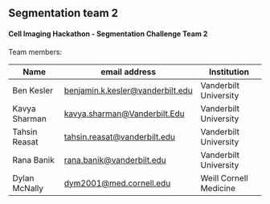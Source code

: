 ## Segmentation team 2

#### Cell Imaging Hackathon - Segmentation Challenge Team 2

Team members:

Name | email address | Institution
----- | --------------- | ------------
Ben Kesler | benjamin.k.kesler@vanderbilt.edu | Vanderbilt University
Kavya Sharman | kavya.sharman@Vanderbilt.Edu | Vanderbilt University
Tahsin Reasat | tahsin.reasat@vanderbilt.edu | Vanderbilt University
Rana Banik | rana.banik@vanderbilt.edu | Vanderbilt University
Dylan McNally | dym2001@med.cornell.edu | Weill Cornell Medicine
